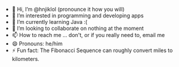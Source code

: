 - 👋 Hi, I’m @hnjiklol (pronounce it how you will)
- 👀 I’m interested in programming and developing apps
- 🌱 I’m currently learning Java :(
- 💞️ I’m looking to collaborate on nothing at the moment
- 📫 How to reach me ... don't, or if you really need to, email me
- 😄 Pronouns: he/him
- ⚡ Fun fact: The Fibonacci Sequence can roughly convert miles to kilometers.

<!---
hnjiklol/hnjiklol is a ✨ special ✨ repository because its `README.md` (this file) appears on your GitHub profile.
You can click the Preview link to take a look at your changes.
--->
